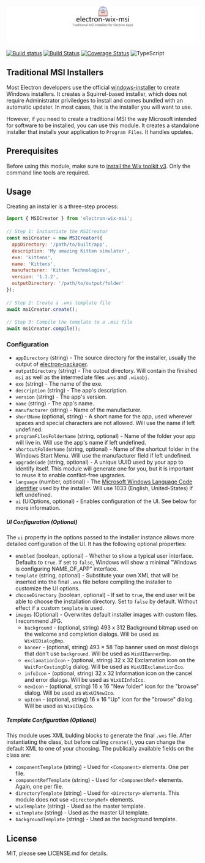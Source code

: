![electron-wix-msi](.github/logo.png)

[![Build status](https://ci.appveyor.com/api/projects/status/s54pty8rve3yemb9?svg=true)](https://ci.appveyor.com/project/felixrieseberg/electron-wix-msi) [![Build Status](https://travis-ci.org/felixrieseberg/electron-wix-msi.svg?branch=master)](https://travis-ci.org/felixrieseberg/electron-wix-msi) [![Coverage Status](https://coveralls.io/repos/github/felixrieseberg/electron-wix-msi/badge.svg?branch=master)](https://coveralls.io/github/felixrieseberg/electron-wix-msi?branch=master) ![TypeScript](https://img.shields.io/badge/typings-included-brightgreen.svg)

## Traditional MSI Installers
Most Electron developers use the official [windows-installer](https://github.com/electron/windows-installer) to create Windows installers. It creates a Squirrel-based installer, which does not require Administrator priviledges to install and comes bundled with an automatic updater. In most cases, that is the installer you will want to use.

However, if you need to create a traditional MSI the way Microsoft intended for software to be installed, you can use this module. It creates a standalone installer that installs your application to `Program Files`. It handles updates.

## Prerequisites
Before using this module, make sure to [install the Wix toolkit v3](http://wixtoolset.org/releases/). Only the command line tools are required.

## Usage
Creating an installer is a three-step process:

```js
import { MSICreator } from 'electron-wix-msi';

// Step 1: Instantiate the MSICreator
const msiCreator = new MSICreator({
  appDirectory: '/path/to/built/app',
  description: 'My amazing Kitten simulator',
  exe: 'kittens',
  name: 'Kittens',
  manufacturer: 'Kitten Technologies',
  version: '1.1.2',
  outputDirectory: '/path/to/output/folder'
});

// Step 2: Create a .wxs template file
await msiCreator.create();

// Step 3: Compile the template to a .msi file
await msiCreator.compile();
```

### Configuration
 - `appDirectory` (string) - The source directory for the installer, usually the output of [electron-packager](https://github.com/electron-userland/electron-packager).
 - `outputDirectory` (string) - The output directory. Will contain the finished `msi` as well as the intermediate files .`wxs` and `.wixobj`.
 - `exe` (string) - The name of the exe.
 - `description` (string) - The app's description.
 - `version` (string) - The app's version.
 - `name` (string) - The app's name.
 - `manufacturer` (string) - Name of the manufacturer.
 - `shortName` (optional, string) - A short name for the app, used wherever spaces and special characters are not allowed. Will use the name if left undefined.
 - `programFilesFolderName` (string, optional) - Name of the folder your app will live in. Will use the app's name if left undefined.
 - `shortcutFolderName` (string, optional) - Name of the shortcut folder in the Windows Start Menu. Will use the manufacturer field if left undefined.
 - `upgradeCode` (string, optional) - A unique UUID used by your app to identify itself. This module will generate one for you, but it is important to reuse it to enable conflict-free upgrades.
 - `language` (number, optional) - The [Microsoft Windows Language Code identifier](https://msdn.microsoft.com/en-us/library/cc233965.aspx) used by the installer. Will use 1033 (English, United-States) if left undefined.
 - `ui` (UIOptions, optional) - Enables configuration of the UI. See below for more information.


##### UI Configuration (Optional)
The `ui` property in the options passed to the installer instance allows more detailed configuration of the UI. It has the following optional properties:
 - `enabled` (boolean, optional) - Whether to show a typical user interface. Defaults to `true`. If set to `false`, Windows will show a minimal "Windows is configuring NAME_OF_APP" interface.
 - `template` (string, optional) - Substitute your own XML that will be inserted into the final `.wxs` file before compiling the installer to customize the UI options.
 - `chooseDirectory` (boolean, optional) - If set to `true`, the end user will be able to choose the installation directory. Set to `false` by default. Without effect if a custom `template` is used.
 - `images` (Optional) - Overwrites default installer images with custom files. I recommend JPG.
    - `background` - (optional, string) 493 x 312 Background bitmap used on the welcome and completion dialogs. Will be used as `WixUIDialogBmp`.
    - `banner` - (optional, string) 493 × 58 Top banner used on most dialogs that don't use `background`. Will be used as `WixUIBannerBmp`.
    - `exclamationIcon` - (optional, string) 32 x 32 Exclamation icon on the `WaitForCostingDlg` dialog. Will be used as `WixUIExclamationIco`.
    - `infoIcon` - (optional, string) 32 x 32 Information icon on the cancel and error dialogs. Will be used as `WixUIInfoIco`.
    - `newIcon` - (optional, string) 16 x 16 "New folder" icon for the "browse" dialog. Will be used as `WixUINewIco`.
    - `upIcon` - (optional, string) 16 x 16 "Up" icon for the "browse" dialog. Will be used as `WixUIUpIco`.


##### Template Configuration (Optional)
This module uses XML bulding blocks to generate the final `.wxs` file. After instantiating the class, but before calling `create()`, you can change the default XML to one of your choosing. The publically available fields on the class are:

 - `componentTemplate` (string) - Used for `<Component>` elements. One per file.
 - `componentRefTemplate` (string) - Used for `<ComponentRef>` elements. Again, one per file.
 - `directoryTemplate` (string) - Used for `<Directory>` elements. This module does not use `<DirectoryRef>` elements.
 - `wixTemplate` (string) - Used as the master template.
 - `uiTemplate` (string) - Used as the master UI template.
 - `backgroundTemplate` (string) - Used as the background template.

## License
MIT, please see LICENSE.md for details.
